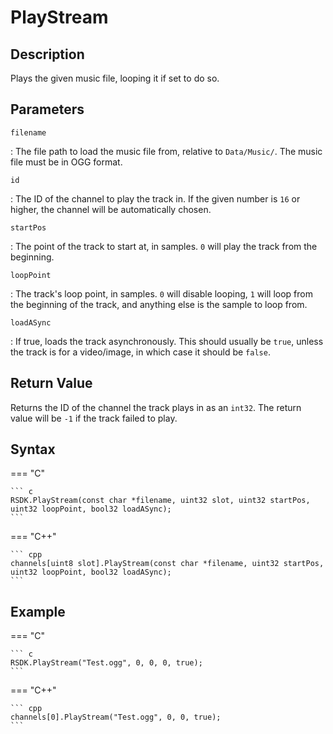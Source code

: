 # PlayStream

## Description
Plays the given music file, looping it if set to do so.

## Parameters
`filename`

:   The file path to load the music file from, relative to `Data/Music/`. The music file must be in OGG format.

`id`

:   The ID of the channel to play the track in. If the given number is `16` or higher, the channel will be automatically chosen.

`startPos`

:   The point of the track to start at, in samples. `0` will play the track from the beginning.

`loopPoint`

:   The track's loop point, in samples. `0` will disable looping, `1` will loop from the beginning of the track, and anything else is the sample to loop from.

`loadASync`

:   If true, loads the track asynchronously. This should usually be `true`, unless the track is for a video/image, in which case it should be `false`.

## Return Value
Returns the ID of the channel the track plays in as an `int32`. The return value will be `-1` if the track failed to play.

## Syntax
=== "C"

	``` c
	RSDK.PlayStream(const char *filename, uint32 slot, uint32 startPos, uint32 loopPoint, bool32 loadASync);
	```

=== "C++"

	``` cpp
	channels[uint8 slot].PlayStream(const char *filename, uint32 startPos, uint32 loopPoint, bool32 loadASync);
	```

## Example
=== "C"

	``` c
	RSDK.PlayStream("Test.ogg", 0, 0, 0, true);
	```

=== "C++"

	``` cpp
	channels[0].PlayStream("Test.ogg", 0, 0, true);
	```